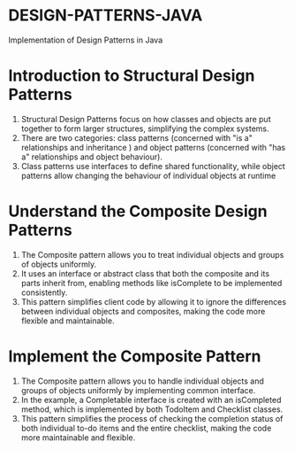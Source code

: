 # DESIGN-PATTERNS-JAVA
Implementation of Design Patterns in Java

# Introduction to Structural Design Patterns
1. Structural Design Patterns focus on how classes and objects are put together to form 
larger structures, simplifying the complex systems.
2. There are two categories: class patterns (concerned with "is a" relationships and inheritance
) and object patterns (concerned with "has a" relationships and object behaviour).
3. Class patterns use interfaces to define shared functionality, while object patterns allow
changing the behaviour of individual objects at runtime

# Understand the Composite Design Patterns
1. The Composite pattern allows you to treat individual objects and groups of 
objects uniformly.
2. It uses an interface or abstract class that both the composite and its parts
inherit from, enabling methods like isComplete to be implemented consistently.
3. This pattern simplifies client code by allowing it to ignore the differences 
between individual objects and composites, making the code more flexible and
maintainable.

# Implement the Composite Pattern
1. The Composite pattern allows you to handle individual objects and groups of
objects uniformly by implementing common interface.
2. In the example, a Completable interface is created with an isCompleted method,
which is implemented by both TodoItem and Checklist classes.
3. This pattern simplifies the process of checking the completion status of both
individual to-do items and the entire checklist, making the code more maintainable
and flexible.